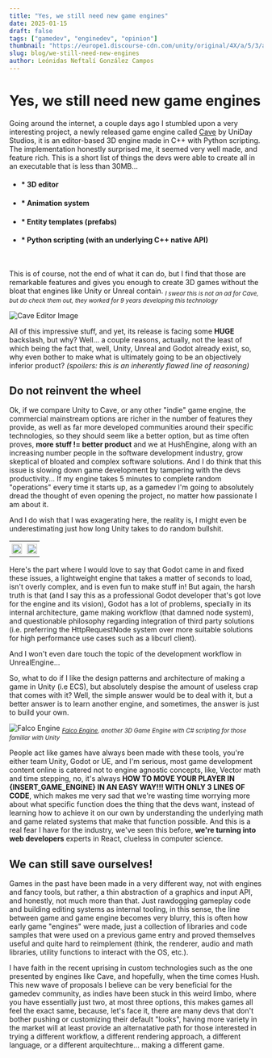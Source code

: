 ```yaml
---
title: "Yes, we still need new game engines"
date: 2025-01-15
draft: false
tags: ["gamedev", "enginedev", "opinion"]
thumbnail: "https://europe1.discourse-cdn.com/unity/original/4X/a/5/3/a531c4fc9806891a56fd158017edf738a56ea289.png"
slug: blog/we-still-need-new-engines
author: Leónidas Neftalí González Campos
---
```


# Yes, we still need new game engines

Going around the internet, a couple days ago I stumbled upon a very interesting project, a newly released game engine called [Cave](https://unidaystudio.itch.io/cave-engine) by UniDay Studios, it is an editor-based 3D engine made in C++ with Python scripting. The implementation honestly surprised me, it seemed very well made, and feature rich. This is a short list of things the devs were able to create all in an executable that is less than 30MB...

- #### * 3D editor
- #### * Animation system
- #### * Entity templates (prefabs)
- #### * Python scripting (with an underlying C++ native API)

<br>

This is of course, not the end of what it can do, but I find that those are remarkable features and gives you enough to create 3D games without the bloat that engines like Unity or Unreal contain.
<sub>*I swear this is not an ad for Cave, but do check them out, they worked for 9 years developing this technology*</sub>

![Cave Editor Image](https://img.itch.zone/aW1hZ2UvOTE2MTgwLzE5MDk1NzEyLnBuZw==/original/4HhPx7.png)

All of this impressive stuff, and yet, its release is facing some **HUGE** backslash, but why? Well... a couple reasons, actually, not the least of which being the fact that, well, Unity, Unreal and Godot already exist, so, why even bother to make what is ultimately going to be an objectively inferior product? *(spoilers: this is an inherently flawed line of reasoning)*

## Do not reinvent the wheel
Ok, if we compare Unity to Cave, or any other "indie" game engine, the commercial mainstream options are richer in the number of features they provide, as well as far more developed communities around their specific technologies, so they should seem like a better option, but as time often proves, **more stuff != better product** and we at HushEngine, along with an increasing number people in the software development industry, grow skeptical of bloated and complex software solutions. And I do think that this issue is slowing down game development by tampering with the devs productivity... If my engine takes 5 minutes to complete random "operations" every time it starts up, as a gamedev I'm going to absolutely dread the thought of even opening the project, no matter how passionate I am about it.


And I do wish that I was exagerating here, the reality is, I might even be underestimating just how long Unity takes to do random bullshit.


<table>
  <tr>
    <td style="width: 50%; padding: 5px;">
      <img src="/img/unity-load-search.png" style="width: 100%;">
    </td>
    <td style="width: 50%; padding: 5px;">
      <img src="https://preview.redd.it/5mn4n3lru7381.png?auto=webp&s=c6c9ed4d8c7e722a1e627db03d6b001b0f5d68d7" style="width: 100%;">
    </td>
  </tr>
</table>

Here's the part where I would love to say that Godot came in and fixed these issues, a lightweight engine that takes a matter of seconds to load, isn't overly complex, and is even fun to make stuff in! But again, the harsh truth is that (and I say this as a professional Godot developer that's got love for the engine and its vision), Godot has a lot of problems, specially in its internal architecture, game making workflow (that damned node system), and questionable philosophy regarding integration of third party solutions (i.e. preferring the HttpRequestNode system over more suitable solutions for high performance use cases such as a libcurl client).

And I won't even dare touch the topic of the development workflow in UnrealEngine...

So, what to do if I like the design patterns and architecture of making a game in Unity (i.e ECS), but absolutely despise the amount of useless crap that comes with it? Well, the simple answer would be to deal with it, but a better answer is to learn another engine, and sometimes, the answer is just to build your own.

![Falco Engine](https://i.ytimg.com/vi/ABrzhl2F3yg/maxresdefault.jpg)
<sub>*[Falco Engine](https://falco3d.com/), another 3D Game Engine with C# scripting for those familiar with Unity*</sub>

People act like games have always been made with these tools, you're either team Unity, Godot or UE, and I'm serious, most game development content online is catered not to engine agnostic concepts, like, Vector math and time stepping, no, it's always **HOW TO MOVE YOUR PLAYER IN {INSERT_GAME_ENGINE} IN AN EASY WAY!!! WITH ONLY 3 LINES OF CODE**, which makes me very sad that we're wasting time worrying more about what specific function does the thing that the devs want, instead of learning how to achieve it on our own by understanding the underlying math and game related systems that make that function possible. And this is a real fear I have for the industry, we've seen this before, **we're turning into web developers** experts in React, clueless in computer science.


## We can still save ourselves!
Games in the past have been made in a very different way, not with engines and fancy tools, but rather, a thin abstraction of a graphics and input API, and honestly, not much more than that. Just rawdogging gameplay code and building editing systems as internal tooling, in this sense, the line between game and game engine becomes very blurry, this is often how early game "engines" were made, just a collection of libraries and code samples that were used on a previous game entry and proved themselves useful and quite hard to reimplement (think, the renderer, audio and math libraries, utility functions to interact with the OS, etc.).

I have faith in the recent uprising in custom technologies such as the one presented by engines like Cave, and hopefully, when the time comes Hush. This new wave of proposals I believe can be very beneficial for the gamedev community, as indies have been stuck in this weird limbo, where you have essentially just two, at most three options, this makes games all feel the exact same, because, let's face it, there are many devs that don't bother pushing or customizing their default "looks", having more variety in the market will at least provide an alternatative path for those interested in trying a different workflow, a different rendering approach, a different language, or a different arquitechture... making a different game.
